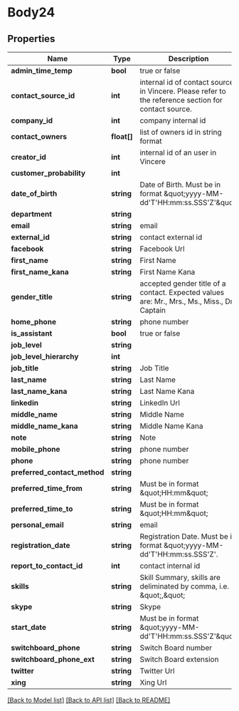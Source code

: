 # Body24

## Properties
Name | Type | Description | Notes
------------ | ------------- | ------------- | -------------
**admin_time_temp** | **bool** | true or false | [optional] 
**contact_source_id** | **int** | internal id of contact source in Vincere. Please refer to the reference section for contact source. | [optional] 
**company_id** | **int** | company internal id | 
**contact_owners** | **float[]** | list of owners id in string format | [optional] 
**creator_id** | **int** | internal id of an user in Vincere | [optional] 
**customer_probability** | **int** |  | [optional] 
**date_of_birth** | **string** | Date of Birth. Must be in format \&quot;yyyy-MM-dd&#x27;T&#x27;HH:mm:ss.SSS&#x27;Z&#x27;\&quot; | [optional] 
**department** | **string** |  | [optional] 
**email** | **string** | email | [optional] 
**external_id** | **string** | contact external id | [optional] 
**facebook** | **string** | Facebook Url | [optional] 
**first_name** | **string** | First Name | [optional] 
**first_name_kana** | **string** | First Name Kana | [optional] 
**gender_title** | **string** | accepted gender title of a contact. Expected values are: Mr., Mrs., Ms., Miss., Dr., Captain | [optional] 
**home_phone** | **string** | phone number | [optional] 
**is_assistant** | **bool** | true or false | [optional] 
**job_level** | **string** |  | [optional] 
**job_level_hierarchy** | **int** |  | [optional] 
**job_title** | **string** | Job Title | [optional] 
**last_name** | **string** | Last Name | 
**last_name_kana** | **string** | Last Name Kana | [optional] 
**linkedin** | **string** | LinkedIn Url | [optional] 
**middle_name** | **string** | Middle Name | [optional] 
**middle_name_kana** | **string** | Middle Name Kana | [optional] 
**note** | **string** | Note | [optional] 
**mobile_phone** | **string** | phone number | [optional] 
**phone** | **string** | phone number | [optional] 
**preferred_contact_method** | **string** |  | [optional] 
**preferred_time_from** | **string** | Must be in format \&quot;HH:mm\&quot; | [optional] 
**preferred_time_to** | **string** | Must be in format \&quot;HH:mm\&quot; | [optional] 
**personal_email** | **string** | email | [optional] 
**registration_date** | **string** | Registration Date. Must be in format \&quot;yyyy-MM-dd&#x27;T&#x27;HH:mm:ss.SSS&#x27;Z&#x27;. | 
**report_to_contact_id** | **int** | contact internal id | [optional] 
**skills** | **string** | Skill Summary, skills are deliminated by comma, i.e. \&quot;,\&quot; | [optional] 
**skype** | **string** | Skype | [optional] 
**start_date** | **string** | Must be in format \&quot;yyyy-MM-dd&#x27;T&#x27;HH:mm:ss.SSS&#x27;Z&#x27;\&quot; | [optional] 
**switchboard_phone** | **string** | Switch Board number | [optional] 
**switchboard_phone_ext** | **string** | Switch Board extension | [optional] 
**twitter** | **string** | Twitter Url | [optional] 
**xing** | **string** | Xing Url | [optional] 

[[Back to Model list]](../../README.md#documentation-for-models) [[Back to API list]](../../README.md#documentation-for-api-endpoints) [[Back to README]](../../README.md)

